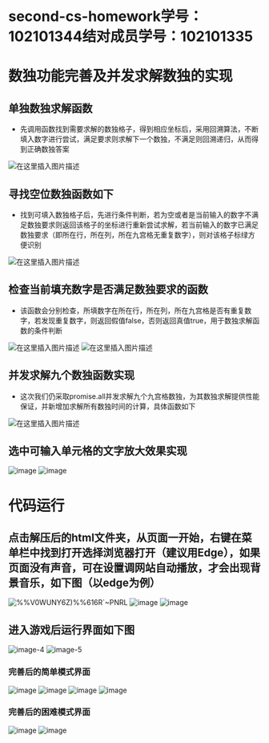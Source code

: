# second-cs-homework学号：102101344结对成员学号：102101335
# 数独功能完善及并发求解数独的实现
## 单独数独求解函数
* 先调用函数找到需要求解的数独格子，得到相应坐标后，采用回溯算法，不断填入数字进行尝试，满足要求则求解下一个数独，不满足则回溯递归，从而得到正确数独答案

![在这里插入图片描述](https://img-blog.csdnimg.cn/53ab656f642e40e395a8b7a7e2c4e6fd.png)
## 寻找空位数独函数如下
* 找到可填入数独格子后，先进行条件判断，若为空或者是当前输入的数字不满足数独要求则返回该格子的坐标进行重新尝试求解，若当前输入的数字已满足数独要求（即所在行，所在列，所在九宫格无重复数字），则对该格子标绿方便识别

![在这里插入图片描述](https://img-blog.csdnimg.cn/7b328775b81e40029c933d357369a9f6.png)
## 检查当前填充数字是否满足数独要求的函数
* 该函数会分别检查，所填数字在所在行，所在列，所在九宫格是否有重复数字，若发现重复数字，则返回假值false，否则返回真值true，用于数独求解函数的条件判断

![在这里插入图片描述](https://img-blog.csdnimg.cn/78adb5581d8547229f911da52d0f091f.png)
![在这里插入图片描述](https://img-blog.csdnimg.cn/0f862ed24ea1452db677232efb485f0b.png)
## 并发求解九个数独函数实现
* 这次我们仍采取promise.all并发求解九个九宫格数独，为其数独求解提供性能保证，并新增加求解所有数独时间的计算，具体函数如下

![在这里插入图片描述](https://img-blog.csdnimg.cn/4c96141711264fdbb2dbec409798df6d.png)
##  选中可输入单元格的文字放大效果实现
![image](https://github.com/grealuffy/homework-2/assets/143927752/32f0afb1-6cae-4c81-9e24-bf921c7fa37b)
![image](https://github.com/grealuffy/homework-2/assets/143927752/ed1122cf-deed-4ce1-a1ed-10ebad77f5f4)

# 代码运行
## 点击解压后的html文件夹，从页面一开始，右键在菜单栏中找到打开选择浏览器打开（建议用Edge），如果页面没有声音，可在设置调网站自动播放，才会出现背景音乐，如下图（以edge为例）
![%%V0WUNY6Z)%%616R`~PNRL](https://github.com/grealuffy/-/assets/143927752/e057a208-1d0d-4a10-a184-2ca6b05fcf4f)
![image](https://github.com/grealuffy/-/assets/143927752/30cc4ccc-2f05-4c37-9664-016a8dae390f)
![image](https://github.com/grealuffy/-/assets/143927752/c3d3f2b7-9d11-44d1-ae42-3175be86f13a)
## 进入游戏后运行界面如下图
![image-4](https://github.com/grealuffy/-/assets/143927752/0bc09bfc-ca61-493c-937e-d8271a8d2b9c)
![image-5](https://github.com/grealuffy/-/assets/143927752/d6cd02e6-6e4d-40b6-9af1-18d2e15800fd)
### 完善后的简单模式界面
![image](https://github.com/grealuffy/homework-2/assets/143927752/83f634cf-013c-40f1-8895-86e7a18dc93b)
![image](https://github.com/grealuffy/homework-2/assets/143927752/b9bcec6b-64ae-4771-a214-0e2b4784c5f1)
![image](https://github.com/grealuffy/homework-2/assets/143927752/91e4ac72-f49d-44d0-b4e9-eeb09a1f3658)
![image](https://github.com/grealuffy/homework-2/assets/143927752/01da77b3-d136-4d48-a216-1db3bd9e157e)

### 完善后的困难模式界面
![image](https://github.com/grealuffy/homework-2/assets/143927752/9452312d-bfb3-49af-9805-a00c32f25593)
![image](https://github.com/grealuffy/homework-2/assets/143927752/f5618103-c290-48f9-9ba6-684ded9f3eed)


